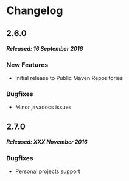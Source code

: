 # Changelog

## 2.6.0
##### Released: 16 September 2016

### New Features

* Initial release to Public Maven Repositories

### Bugfixes

* Minor javadocs issues


## 2.7.0
##### Released: XXX November 2016

### Bugfixes

* Personal projects support
